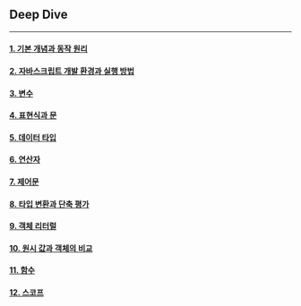 <!-- @format -->

## **Deep Dive**

---

#### [1. 기본 개념과 동작 원리](./%EC%9E%90%EB%B0%94%EC%8A%A4%ED%81%AC%EB%A6%BD%ED%8A%B8%EB%9E%80%3F.md)

#### [2. 자바스크립트 개발 환경과 실행 방법](./%EC%9E%90%EB%B0%94%EC%8A%A4%ED%81%AC%EB%A6%BD%ED%8A%B8%EA%B0%9C%EB%B0%9C%ED%99%98%EA%B2%BD.md)

#### [3. 변수](./%EB%B3%80%EC%88%98.md)

#### [4. 표현식과 문](./%ED%91%9C%ED%98%84%EC%8B%9D%EA%B3%BC%20%EB%AC%B8.md)

#### [5. 데이터 타입](./%EB%8D%B0%EC%9D%B4%ED%84%B0%20%ED%83%80%EC%9E%85.md)

#### [6. 연산자](./%EC%97%B0%EC%82%B0%EC%9E%90.md)

#### [7. 제어문](./%EC%A0%9C%EC%96%B4%EB%AC%B8.md)

#### [8. 타입 변환과 단축 평가](./%ED%83%80%EC%9E%85%EB%B3%80%ED%99%98%EA%B3%BC%EB%8B%A8%EC%B6%95%ED%8F%89%EA%B0%80.md)

#### [9. 객체 리터럴](./%EA%B0%9D%EC%B2%B4%EB%A6%AC%ED%84%B0%EB%9F%B4.md)

#### [10. 원시 값과 객체의 비교](./%EC%9B%90%EC%8B%9C%EA%B0%92%EA%B3%BC%EA%B0%9D%EC%B2%B4%EC%9D%98%EB%B9%84%EA%B5%90.md)

#### [11. 함수](./%ED%95%A8%EC%88%98.md)

#### [12. 스코프](./%EC%8A%A4%EC%BD%94%ED%94%84.md)
